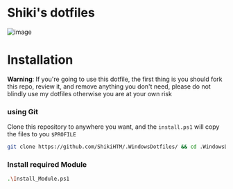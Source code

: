 # Shiki's dotfiles
![image](https://github.com/ShikiHTM/.WindowsDotfiles/assets/90792678/d052a609-dc23-4dbd-ba2a-42e25566d027)

# Installation
**Warning**: If you're going to use this dotfile, the first thing is you should fork this repo, review it, and remove anything you don't need, please do not blindly use my dotfiles otherwise you are at your own risk
### using Git
Clone this repository to anywhere you want, and the `install.ps1` will copy the files to you `$PROFILE`
```bash
git clone https://github.com/ShikiHTM/.WindowsDotfiles/ && cd .WindowsDotfiles\Shell && .\install.ps1
```
### Install required Module
```bash
.\Install_Module.ps1
```
